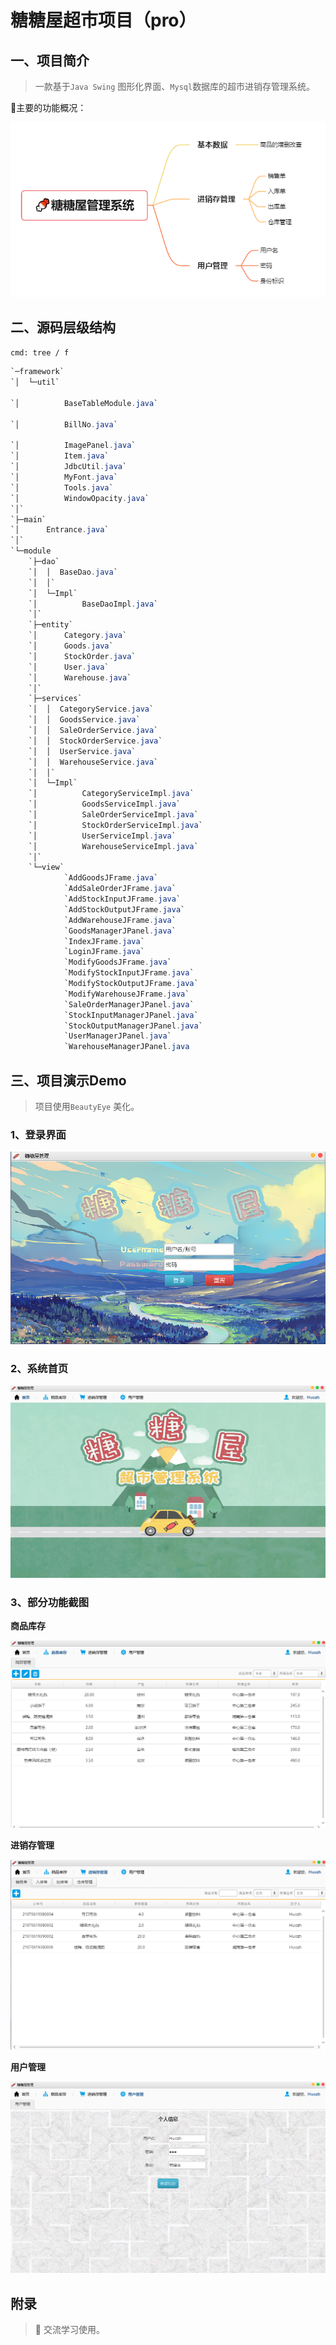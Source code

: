 # 糖糖屋超市项目（pro）

## 一、项目简介

> 一款基于`Java Swing` 图形化界面、`Mysql`数据库的超市进销存管理系统。

🌵主要的功能概况：

<img src="https://github.com/Serendipity-Hzh/TangtangWuPro/blob/main/README.assets/image-20210823094106565.png?raw=true"  />

## 二、源码层级结构

`cmd: tree / f` 

```java
`─framework`
`│  └─util`

`│          BaseTableModule.java`

`│          BillNo.java`

`│          ImagePanel.java`
`│          Item.java`
`│          JdbcUtil.java`
`│          MyFont.java`
`│          Tools.java`
`│          WindowOpacity.java`
`│`
`├─main`
`│      Entrance.java`
`│`
`└─module
    `├─dao`
    `│  │  BaseDao.java`
    `│  │`
    `│  └─Impl`
    `│          BaseDaoImpl.java`
    `│`
    `├─entity`
    `│      Category.java`
    `│      Goods.java`
    `│      StockOrder.java`
    `│      User.java`
    `│      Warehouse.java`
    `│`
    `├─services`
    `│  │  CategoryService.java`
    `│  │  GoodsService.java`
    `│  │  SaleOrderService.java`
    `│  │  StockOrderService.java`
    `│  │  UserService.java`
    `│  │  WarehouseService.java`
    `│  │`
    `│  └─Impl`
    `│          CategoryServiceImpl.java`
    `│          GoodsServiceImpl.java`
    `│          SaleOrderServiceImpl.java`
    `│          StockOrderServiceImpl.java`
    `│          UserServiceImpl.java`
    `│          WarehouseServiceImpl.java`
    `│`
    `└─view`
            `AddGoodsJFrame.java`
            `AddSaleOrderJFrame.java`
            `AddStockInputJFrame.java`
            `AddStockOutputJFrame.java`
            `AddWarehouseJFrame.java`
            `GoodsManagerJPanel.java`
            `IndexJFrame.java`
            `LoginJFrame.java`
            `ModifyGoodsJFrame.java`
            `ModifyStockInputJFrame.java`
            `ModifyStockOutputJFrame.java`
            `ModifyWarehouseJFrame.java`
            `SaleOrderManagerJPanel.java`
            `StockInputManagerJPanel.java`
            `StockOutputManagerJPanel.java`
            `UserManagerJPanel.java`
            `WarehouseManagerJPanel.java
```

## 三、项目演示Demo

> 项目使用`BeautyEye` 美化。

### 1、登录界面

![](https://github.com/Serendipity-Hzh/TangtangWuPro/blob/main/README.assets/image-20210823094409905.png?raw=true)

### 2、系统首页

![](https://github.com/Serendipity-Hzh/TangtangWuPro/blob/main/README.assets/image-20210823094458537.png?raw=true)

### 3、部分功能截图

**商品库存**

![](https://github.com/Serendipity-Hzh/TangtangWuPro/blob/main/README.assets/image-20210823094558834.png?raw=true)

**进销存管理**

![](https://github.com/Serendipity-Hzh/TangtangWuPro/blob/main/README.assets/image-20210823094633633.png?raw=true)

**用户管理**

![](https://github.com/Serendipity-Hzh/TangtangWuPro/blob/main/README.assets/image-20210823094650010.png?raw=true)

## 附录

> 🥱 交流学习使用。
